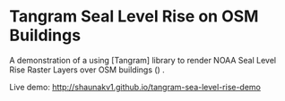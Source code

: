 # Tangram Seal Level Rise on OSM Buildings

A demonstration of a using [Tangram] library to render NOAA Seal Level Rise Raster Layers over OSM buildings () .

Live demo: http://shaunakv1.github.io/tangram-sea-level-rise-demo


